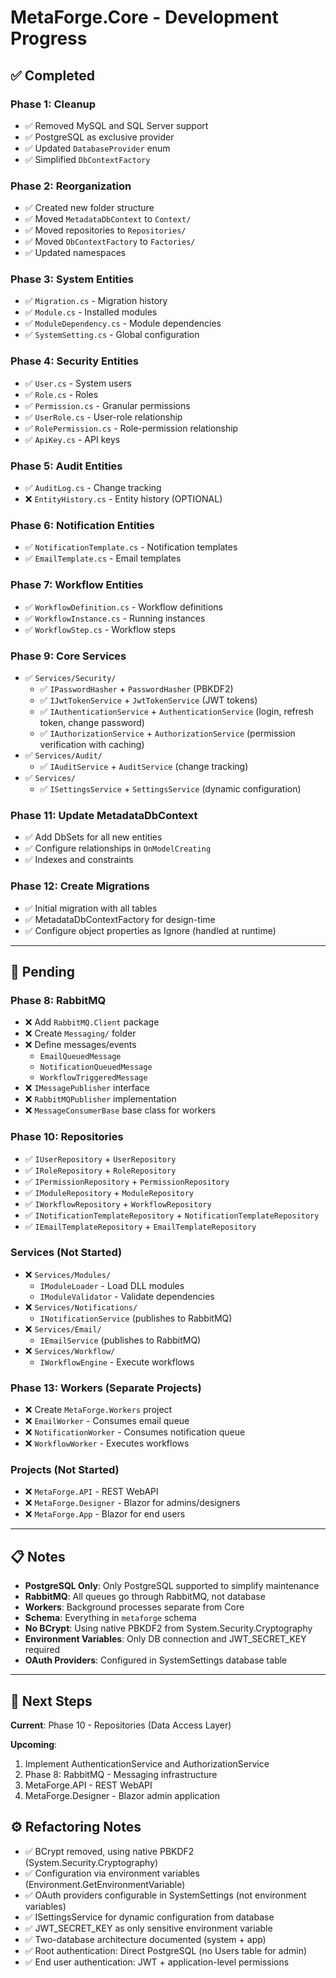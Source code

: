 # MetaForge.Core - Development Progress

## ✅ Completed

### Phase 1: Cleanup
- ✅ Removed MySQL and SQL Server support
- ✅ PostgreSQL as exclusive provider
- ✅ Updated `DatabaseProvider` enum
- ✅ Simplified `DbContextFactory`

### Phase 2: Reorganization
- ✅ Created new folder structure
- ✅ Moved `MetadataDbContext` to `Context/`
- ✅ Moved repositories to `Repositories/`
- ✅ Moved `DbContextFactory` to `Factories/`
- ✅ Updated namespaces

### Phase 3: System Entities
- ✅ `Migration.cs` - Migration history
- ✅ `Module.cs` - Installed modules
- ✅ `ModuleDependency.cs` - Module dependencies
- ✅ `SystemSetting.cs` - Global configuration

### Phase 4: Security Entities
- ✅ `User.cs` - System users
- ✅ `Role.cs` - Roles
- ✅ `Permission.cs` - Granular permissions
- ✅ `UserRole.cs` - User-role relationship
- ✅ `RolePermission.cs` - Role-permission relationship
- ✅ `ApiKey.cs` - API keys

### Phase 5: Audit Entities
- ✅ `AuditLog.cs` - Change tracking
- ❌ `EntityHistory.cs` - Entity history (OPTIONAL)

### Phase 6: Notification Entities
- ✅ `NotificationTemplate.cs` - Notification templates
- ✅ `EmailTemplate.cs` - Email templates

### Phase 7: Workflow Entities
- ✅ `WorkflowDefinition.cs` - Workflow definitions
- ✅ `WorkflowInstance.cs` - Running instances
- ✅ `WorkflowStep.cs` - Workflow steps

### Phase 9: Core Services
- ✅ `Services/Security/`
  - ✅ `IPasswordHasher` + `PasswordHasher` (PBKDF2)
  - ✅ `IJwtTokenService` + `JwtTokenService` (JWT tokens)
  - ✅ `IAuthenticationService` + `AuthenticationService` (login, refresh token, change password)
  - ✅ `IAuthorizationService` + `AuthorizationService` (permission verification with caching)
- ✅ `Services/Audit/`
  - ✅ `IAuditService` + `AuditService` (change tracking)
- ✅ `Services/`
  - ✅ `ISettingsService` + `SettingsService` (dynamic configuration)

### Phase 11: Update MetadataDbContext
- ✅ Add DbSets for all new entities
- ✅ Configure relationships in `OnModelCreating`
- ✅ Indexes and constraints

### Phase 12: Create Migrations
- ✅ Initial migration with all tables
- ✅ MetadataDbContextFactory for design-time
- ✅ Configure object properties as Ignore (handled at runtime)

---

## 🚧 Pending

### Phase 8: RabbitMQ
- ❌ Add `RabbitMQ.Client` package
- ❌ Create `Messaging/` folder
- ❌ Define messages/events
  - `EmailQueuedMessage`
  - `NotificationQueuedMessage`
  - `WorkflowTriggeredMessage`
- ❌ `IMessagePublisher` interface
- ❌ `RabbitMQPublisher` implementation
- ❌ `MessageConsumerBase` base class for workers

### Phase 10: Repositories
- ✅ `IUserRepository` + `UserRepository`
- ✅ `IRoleRepository` + `RoleRepository`
- ✅ `IPermissionRepository` + `PermissionRepository`
- ✅ `IModuleRepository` + `ModuleRepository`
- ✅ `IWorkflowRepository` + `WorkflowRepository`
- ✅ `INotificationTemplateRepository` + `NotificationTemplateRepository`
- ✅ `IEmailTemplateRepository` + `EmailTemplateRepository`

### Services (Not Started)
- ❌ `Services/Modules/`
  - `IModuleLoader` - Load DLL modules
  - `IModuleValidator` - Validate dependencies
- ❌ `Services/Notifications/`
  - `INotificationService` (publishes to RabbitMQ)
- ❌ `Services/Email/`
  - `IEmailService` (publishes to RabbitMQ)
- ❌ `Services/Workflow/`
  - `IWorkflowEngine` - Execute workflows

### Phase 13: Workers (Separate Projects)
- ❌ Create `MetaForge.Workers` project
- ❌ `EmailWorker` - Consumes email queue
- ❌ `NotificationWorker` - Consumes notification queue
- ❌ `WorkflowWorker` - Executes workflows

### Projects (Not Started)
- ❌ `MetaForge.API` - REST WebAPI
- ❌ `MetaForge.Designer` - Blazor for admins/designers
- ❌ `MetaForge.App` - Blazor for end users

---

## 📋 Notes

- **PostgreSQL Only**: Only PostgreSQL supported to simplify maintenance
- **RabbitMQ**: All queues go through RabbitMQ, not database
- **Workers**: Background processes separate from Core
- **Schema**: Everything in `metaforge` schema
- **No BCrypt**: Using native PBKDF2 from System.Security.Cryptography
- **Environment Variables**: Only DB connection and JWT_SECRET_KEY required
- **OAuth Providers**: Configured in SystemSettings database table

---

## 🎯 Next Steps

**Current**: Phase 10 - Repositories (Data Access Layer)

**Upcoming**:
1. Implement AuthenticationService and AuthorizationService
2. Phase 8: RabbitMQ - Messaging infrastructure
3. MetaForge.API - REST WebAPI
4. MetaForge.Designer - Blazor admin application

## ⚙️ Refactoring Notes

- ✅ BCrypt removed, using native PBKDF2 (System.Security.Cryptography)
- ✅ Configuration via environment variables (Environment.GetEnvironmentVariable)
- ✅ OAuth providers configurable in SystemSettings (not environment variables)
- ✅ ISettingsService for dynamic configuration from database
- ✅ JWT_SECRET_KEY as only sensitive environment variable
- ✅ Two-database architecture documented (system + app)
- ✅ Root authentication: Direct PostgreSQL (no Users table for admin)
- ✅ End user authentication: JWT + application-level permissions
